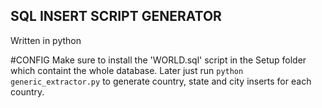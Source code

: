SQL INSERT SCRIPT GENERATOR
----
Written in python

#CONFIG
Make sure to install the 'WORLD.sql' script in the Setup folder which containt the whole database.
Later just run `python generic_extractor.py` to generate country, state and city inserts for each country.   